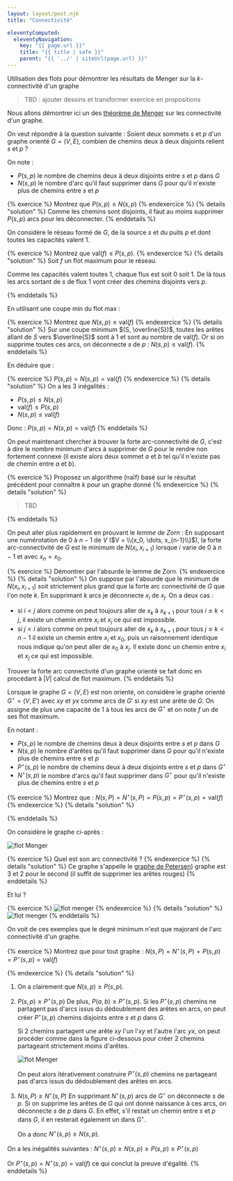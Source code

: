 ```yaml
---
layout: layout/post.njk
title: "Connectivité"

eleventyComputed:
  eleventyNavigation:
    key: "{{ page.url }}"
    title: "{{ title | safe }}"
    parent: "{{ '../' | siteUrl(page.url) }}"
---
```


<!-- début résumé -->

Utilisation des flots pour démontrer les résultats de Menger sur la $k$-connectivité d'un graphe

<!-- end résumé -->

> TBD : ajouter dessins et transformer exercice en propositions

Nous allons démontrer ici un des [théorème de Menger](https://fr.wikipedia.org/wiki/Th%C3%A9or%C3%A8me_de_Menger) sur les connectivité d'un graphe.

On veut répondre à la question suivante : Soient deux sommets $s$ et $p$  d'un graphe orienté $G = (V, E)$, combien de chemins deux à deux disjoints relient $s$ et $p$ ?

On note :

* $P(s, p)$ le nombre de chemins deux à deux disjoints entre $s$ et $p$ dans $G$
* $N(s, p)$ le nombre d'arc qu'il faut supprimer dans $G$ pour qu'il n'existe plus de chemins entre $s$ et $p$

{% exercice %}
Montrez que $P(s, p) \leq N(s, p)$
{% endexercice %}
{% details "solution" %}
Comme les chemins sont disjoints, il faut au moins supprimer $P(s, p)$ arcs pour les déconnecter.
{% enddetails %}

On considère le réseau formé de $G$, de la source $s$ et du puits $p$ et dont toutes les capacités valent $1$.

{% exercice %}
Montrez que $\mbox{val}(f) \leq P(s, p)$.
{% endexercice %}
{% details "solution" %}
Soit $f$ un flot maximum pour le réseau.

Comme les capacités valent toutes 1, chaque flux est soit 0 soit 1. De là tous les arcs sortant de $s$ de flux 1 vont créer des chemins disjoints vers $p$.

{% enddetails %}

En utilisant une coupe min du flot max :

{% exercice %}
Montrez que $N(s, p) \leq \mbox{val}(f)$
{% endexercice %}
{% details "solution" %}
Sur une coupe minimum $(S, \overline{S})$, toutes les arêtes allant de $S$ vers $\overline{S}$ sont à 1 et sont au nombre de $\mbox{val}(f)$. Or si on supprime toutes ces arcs, on déconnecte $s$ de $p$ : $N(s, p) \leq \mbox{val}(f)$.
{% enddetails %}

En déduire que :

{% exercice %}
$P(s, p) = N(s, p) = \mbox{val}(f)$
{% endexercice %}
{% details "solution" %}
On a les 3 inégalités :

* $P(s, p) \leq N(s, p)$
* $\mbox{val}(f) \leq P(s, p)$
* $N(s, p) \leq \mbox{val}(f)$

Donc : $P(s, p) = N(s, p) = \mbox{val}(f)$
{% enddetails %}

On peut maintenant chercher à trouver la forte arc-connectivité de $G$, c'est à dire le nombre minimum d'arcs à supprimer de $G$ pour le rendre non fortement connexe (il existe alors deux sommet $a$ et $b$ tel qu'il n'existe pas de chemin entre $a$ et $b$).

{% exercice %}
Proposez un algorithme (naïf) basé sur le résultat précédent pour connaître $k$ pour un graphe donné
{% endexercice %}
{% details "solution" %}

> TBD

{% enddetails %}

On peut aller plus rapidement en prouvant le *lemme de Zorn* : En supposant une numérotation de $0$ à $n-1$ de $V$ ($V = \\{x_0, \dots, x_{n-1}\\}$), la forte arc-connectivité de $G$ est le minimum de $N(x_i, x_{i+1})$ lorsque $i$ varie de $0$ à $n-1$ et avec $x_n = x_0$.

{% exercice %}
Démontrer par l'absurde le lemme de Zorn.
{% endexercice %}
{% details "solution" %}
On suppose par l'absurde que le minimum de $N(x_i, x_{i+1})$ soit strictement plus grand que la forte arc connectivité de $G$ que l'on note $k$. En supprimant $k$ arcs je déconnecte $x_i$ de $x_j$. On a deux cas :

* si $i < j$ alors comme on peut toujours aller de $x_k$ à $x_{k+1}$ pour tous $i \leq k < j$, il existe un chemin entre $x_i$ et $x_j$ ce qui est impossible.
* si $j < i$ alors comme on peut toujours aller de $x_k$ à $x_{k+1}$ pour tous $j \leq k < n - 1$ il existe un chemin entre $x_i$ et $x_0$, puis un raisonnement identique nous indique qu'on peut aller de $x_0$ à $x_j$. Il existe donc un chemin entre $x_i$ et $x_j$ ce qui est impossible.

Trouver la forte arc connectivité d'un graphe orienté se fait donc en procédant à $\vert V \vert$ calcul de flot maximum.
{% enddetails %}

Lorsque le graphe $G = (V, E)$ est non orienté, on considère le graphe orienté $G^\star = (V, E')$ avec $xy$ et $yx$ comme arcs de $G'$ si $xy$ est une arête de $G$.
On assigne de plus une capacité de 1 à tous les arcs de $G^\star$ et on note $f$ un de ses flot maximum.

En notant :

* $P(s, p)$ le nombre de chemins deux à deux disjoints entre $s$ et $p$ dans $G$
* $N(s, p)$ le nombre d'arêtes qu'il faut supprimer dans $G$ pour qu'il n'existe plus de chemins entre $s$ et $p$
* $P^\star(s, p)$ le nombre de chemins deux à deux disjoints entre $s$ et $p$ dans $G^\star$
* $N^\star(s, p)$ le nombre d'arcs qu'il faut supprimer dans $G^\star$ pour qu'il n'existe plus de chemins entre $s$ et $p$

{% exercice %}
Montrez que : $N(s, P) = N^\star(s, P) = P(s, p) = P^\star(s, p) = \mbox{val}(f)$
{% endexercice %}
{% details "solution" %}

{% enddetails %}

On considère le graphe ci-après :

![flot Menger](flot-menger-2.png)

{% exercice %}
Quel est son arc connectivité ?
{% endexercice %}
{% details "solution" %}
Ce graphe s'appelle le [graphe de Petersen](https://fr.wikipedia.org/wiki/Graphe_de_Petersen)) graphe est 3 et 2 pour le second (il suffit de supprimer les arêtes rouges)
{% enddetails %}

Et lui ?

{% exercice %}
![flot menger](flot-menger-3.png)
{% endexercice %}
{% details "solution" %}
![flot menger](flot-menger-4.png)
{% enddetails %}

On voit de ces exemples que le degré minimum n'est que majorant de l'arc connectivité d'un graphe.

{% exercice %}
Montrez que pour tout graphe : $N(s, P) = N^\star(s, P) = P(s, p) = P^\star(s, p) = \mbox{val}(f)$

{% endexercice %}
{% details "solution" %}

1. On a clairement que $N(s, p) \geq P(s, p)$.
2. $P(s, p) \geq P^\star(s, p)$
    De plus, $P(a, b) \geq P^\star(s, p)$. Si les $P^\star(s, p)$ chemins ne partagent pas d'arcs issus du dédoublement des arêtes en arcs, on peut créer $P^\star(s, p)$ chemins disjoints entre $s$ et $p$ dans $G$.

    Si 2 chemins partagent une arête $xy$ l'un l'$xy$ et l'autre l'arc $yx$, on peut procéder comme dans la figure ci-dessous pour créer 2 chemins partageant strictement moins d'arêtes.

    ![flot Menger](flot-menger-1.png)

    On peut alors itérativement construire $P^\star(s, p)$ chemins ne partageant pas d'arcs issus du dédoublement des arêtes en arcs.
3. $N(s, P) \geq N^\star(s, P)$
    En supprimant $N^\star(s, p)$ arcs de $G^\star$ on déconnecte $s$ de $p$. Si on supprime les arêtes de $G$ qui ont donné naissance à ces arcs, on déconnecte $s$ de $p$ dans $G$. En effet, s'il restait un chemin entre $s$ et $p$ dans $G$, il en resterait également un dans $G^\star$.

    On a donc $N^\star(s, p) \geq N(s, p)$.

On a les inégalités suivantes : $N^\star(s, p) \geq N(s, p) \geq P(s, p) \geq P^\star(s, p)$

Or $P^\star(s, p) = N^\star(s, p) = \mbox{val}(f)$ ce qui conclut la preuve d'égalité.
{% enddetails %}
